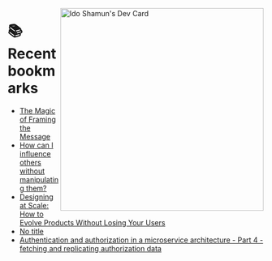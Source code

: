 <a href="https://app.daily.dev/idoshamun"><img src="https://api.daily.dev/devcards/v2/28849d86070e4c099c877ab6837c61f0.png?type=default&r=auy" align="right" width="400" alt="Ido Shamun's Dev Card"/></a>

# 📚 Recent bookmarks
<!-- BOOKMARKS:START -->
- [The Magic of Framing the Message](https://app.daily.dev/posts/jmpy5JRif?utm_source=rss&utm_medium=bookmarks&utm_campaign=28849d86070e4c099c877ab6837c61f0)
- [How can I influence others without manipulating them?](https://app.daily.dev/posts/md4BtlUZW?utm_source=rss&utm_medium=bookmarks&utm_campaign=28849d86070e4c099c877ab6837c61f0)
- [Designing at Scale: How to Evolve Products Without Losing Your Users](https://app.daily.dev/posts/hSBySRuAf?utm_source=rss&utm_medium=bookmarks&utm_campaign=28849d86070e4c099c877ab6837c61f0)
- [No title](https://app.daily.dev/posts/BsIN6IsYO?utm_source=rss&utm_medium=bookmarks&utm_campaign=28849d86070e4c099c877ab6837c61f0)
- [Authentication and authorization in a microservice architecture - Part 4 - fetching and replicating authorization data](https://app.daily.dev/posts/Rnk0y3DTY?utm_source=rss&utm_medium=bookmarks&utm_campaign=28849d86070e4c099c877ab6837c61f0)
<!-- BOOKMARKS:END -->
